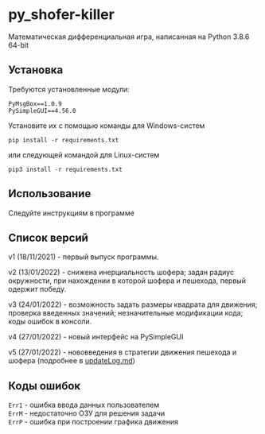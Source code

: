 # py_shofer-killer
Математическая дифференциальная игра, написанная на Python 3.8.6 64-bit

## Установка
Требуются установленные модули:
```
PyMsgBox==1.0.9
PySimpleGUI==4.56.0
```
Установите их с помощью команды для Windows-систем
```
pip install -r requirements.txt
```
или следующей командой для Linux-систем
```
pip3 install -r requirements.txt
```

## Использование
Следуйте инструкциям в программе

## Список версий
v1 (18/11/2021) - первый выпуск программы.

v2 (13/01/2022) - снижена инерциальность шофера; задан радиус окружности, при нахождении в которой шофера и пешехода, первый одержит победу.

v3 (24/01/2022) - возможность задать размеры квадрата для движения; проверка введенных значений; незначительные модификации кода; коды ошибок в консоли.

v4 (27/01/2022) - новый интерфейс на PySimpleGUI

v5 (27/01/2022) - нововведения в стратегии движения пешехода и шофера (подробнее в [updateLog.md](updateLog.md))

## Коды ошибок
`Err1` - ошибка ввода данных пользователем    
`ErrM` - недостаточно ОЗУ для решения задачи    
`ErrP` - ошибка при построении графика движения    